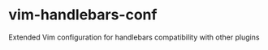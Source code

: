 vim-handlebars-conf
===================

Extended Vim configuration for handlebars compatibility with other plugins
